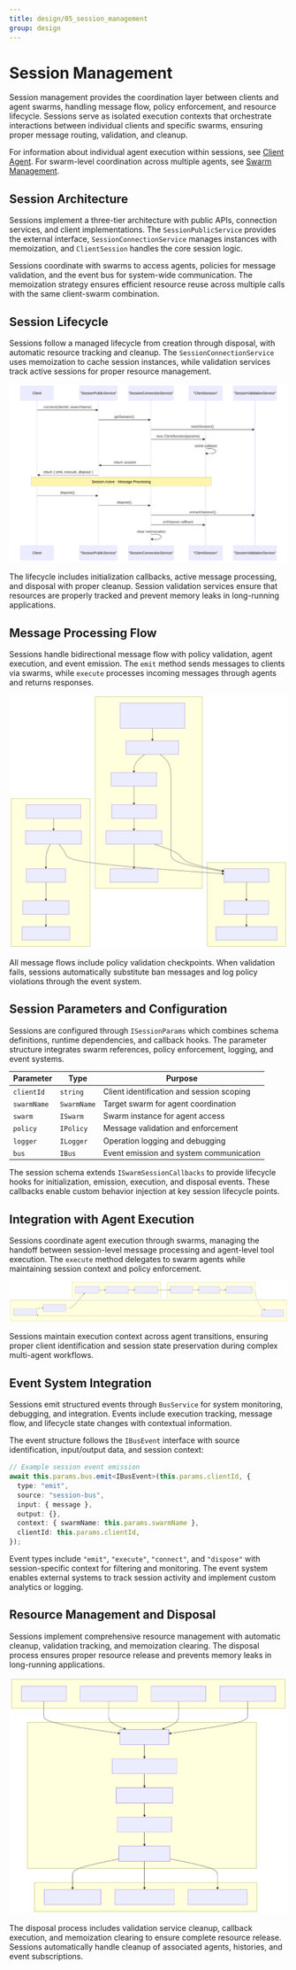 ```yaml
---
title: design/05_session_management
group: design
---
```


# Session Management

Session management provides the coordination layer between clients and agent swarms, handling message flow, policy enforcement, and resource lifecycle. Sessions serve as isolated execution contexts that orchestrate interactions between individual clients and specific swarms, ensuring proper message routing, validation, and cleanup.

For information about individual agent execution within sessions, see [Client Agent](#2.1). For swarm-level coordination across multiple agents, see [Swarm Management](#2.2).

## Session Architecture

Sessions implement a three-tier architecture with public APIs, connection services, and client implementations. The `SessionPublicService` provides the external interface, `SessionConnectionService` manages instances with memoization, and `ClientSession` handles the core session logic.

Sessions coordinate with swarms to access agents, policies for message validation, and the event bus for system-wide communication. The memoization strategy ensures efficient resource reuse across multiple calls with the same client-swarm combination.

## Session Lifecycle

Sessions follow a managed lifecycle from creation through disposal, with automatic resource tracking and cleanup. The `SessionConnectionService` uses memoization to cache session instances, while validation services track active sessions for proper resource management.

![Mermaid Diagram](./diagrams\5_Session_Management_1.svg)

The lifecycle includes initialization callbacks, active message processing, and disposal with proper cleanup. Session validation services ensure that resources are properly tracked and prevent memory leaks in long-running applications.

## Message Processing Flow

Sessions handle bidirectional message flow with policy validation, agent execution, and event emission. The `emit` method sends messages to clients via swarms, while `execute` processes incoming messages through agents and returns responses.

![Mermaid Diagram](./diagrams\5_Session_Management_2.svg)

All message flows include policy validation checkpoints. When validation fails, sessions automatically substitute ban messages and log policy violations through the event system.

## Session Parameters and Configuration

Sessions are configured through `ISessionParams` which combines schema definitions, runtime dependencies, and callback hooks. The parameter structure integrates swarm references, policy enforcement, logging, and event systems.

| Parameter | Type | Purpose |
|-----------|------|---------|
| `clientId` | `string` | Client identification and session scoping |
| `swarmName` | `SwarmName` | Target swarm for agent coordination |
| `swarm` | `ISwarm` | Swarm instance for agent access |
| `policy` | `IPolicy` | Message validation and enforcement |
| `logger` | `ILogger` | Operation logging and debugging |
| `bus` | `IBus` | Event emission and system communication |

The session schema extends `ISwarmSessionCallbacks` to provide lifecycle hooks for initialization, emission, execution, and disposal events. These callbacks enable custom behavior injection at key session lifecycle points.

## Integration with Agent Execution

Sessions coordinate agent execution through swarms, managing the handoff between session-level message processing and agent-level tool execution. The `execute` method delegates to swarm agents while maintaining session context and policy enforcement.

![Mermaid Diagram](./diagrams\5_Session_Management_3.svg)

Sessions maintain execution context across agent transitions, ensuring proper client identification and session state preservation during complex multi-agent workflows.

## Event System Integration

Sessions emit structured events through `BusService` for system monitoring, debugging, and integration. Events include execution tracking, message flow, and lifecycle state changes with contextual information.

The event structure follows the `IBusEvent` interface with source identification, input/output data, and session context:

```typescript
// Example session event emission
await this.params.bus.emit<IBusEvent>(this.params.clientId, {
  type: "emit",
  source: "session-bus", 
  input: { message },
  output: {},
  context: { swarmName: this.params.swarmName },
  clientId: this.params.clientId,
});
```

Event types include `"emit"`, `"execute"`, `"connect"`, and `"dispose"` with session-specific context for filtering and monitoring. The event system enables external systems to track session activity and implement custom analytics or logging.

## Resource Management and Disposal

Sessions implement comprehensive resource management with automatic cleanup, validation tracking, and memoization clearing. The disposal process ensures proper resource release and prevents memory leaks in long-running applications.

![Mermaid Diagram](./diagrams\5_Session_Management_4.svg)

The disposal process includes validation service cleanup, callback execution, and memoization clearing to ensure complete resource release. Sessions automatically handle cleanup of associated agents, histories, and event subscriptions.

